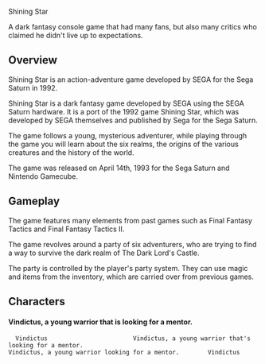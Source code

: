 Shining Star

A dark fantasy console game that had many fans, but also many critics who claimed he didn't live up to expectations.

## Overview

Shining Star is an action-adventure game developed by SEGA for the Sega Saturn in 1992.

Shining Star is a dark fantasy game developed by SEGA using the SEGA Saturn hardware. It is a port of the 1992 game Shining Star, which was developed by SEGA themselves and published by Sega for the Sega Saturn.

The game follows a young, mysterious adventurer, while playing through the game you will learn about the six realms, the origins of the various creatures and the history of the world.

The game was released on April 14th, 1993 for the Sega Saturn and Nintendo Gamecube.

## Gameplay

The game features many elements from past games such as Final Fantasy Tactics and Final Fantasy Tactics II.

The game revolves around a party of six adventurers, who are trying to find a way to survive the dark realm of The Dark Lord's Castle.

The party is controlled by the player's party system. They can use magic and items from the inventory, which are carried over from previous games.

## Characters

####     Vindictus, a young warrior that is looking for a mentor.  
      Vindictus                        Vindictus, a young warrior that's looking for a mentor.                                                                                             Vindictus, a young warrior looking for a mentor.        Vindictus